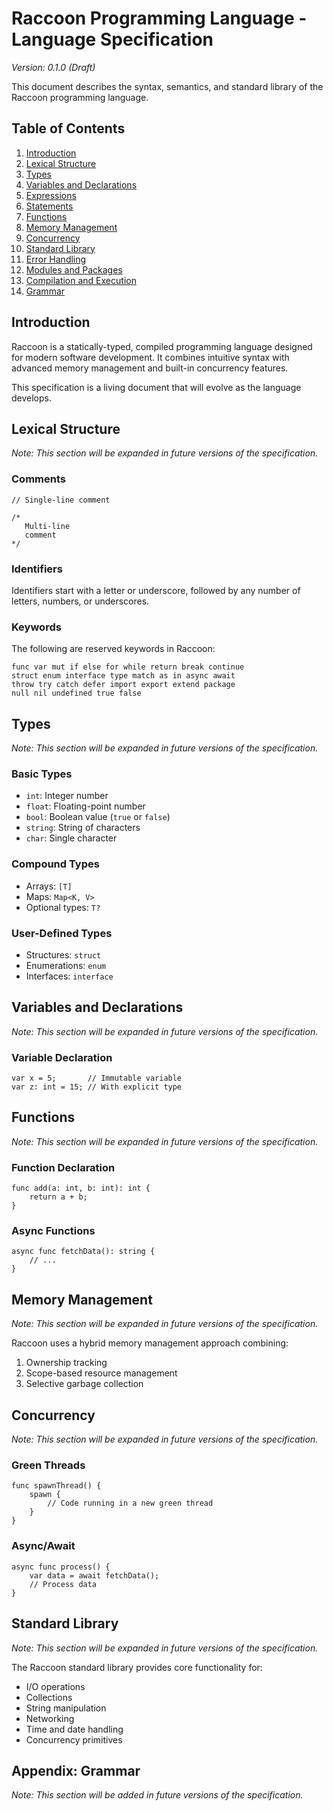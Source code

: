 # Raccoon Programming Language - Language Specification

*Version: 0.1.0 (Draft)*

This document describes the syntax, semantics, and standard library of the Raccoon programming language.

## Table of Contents

1. [Introduction](#introduction)
2. [Lexical Structure](#lexical-structure)
3. [Types](#types)
4. [Variables and Declarations](#variables-and-declarations)
5. [Expressions](#expressions)
6. [Statements](#statements)
7. [Functions](#functions)
8. [Memory Management](#memory-management)
9. [Concurrency](#concurrency)
10. [Standard Library](#standard-library)
11. [Error Handling](#error-handling)
12. [Modules and Packages](#modules-and-packages)
13. [Compilation and Execution](#compilation-and-execution)
14. [Grammar](#grammar)

## Introduction

Raccoon is a statically-typed, compiled programming language designed for modern software development. It combines intuitive syntax with advanced memory management and built-in concurrency features.

This specification is a living document that will evolve as the language develops.

## Lexical Structure

*Note: This section will be expanded in future versions of the specification.*

### Comments

```
// Single-line comment

/*
   Multi-line
   comment
*/
```

### Identifiers

Identifiers start with a letter or underscore, followed by any number of letters, numbers, or underscores.

### Keywords

The following are reserved keywords in Raccoon:

```
func var mut if else for while return break continue
struct enum interface type match as in async await
throw try catch defer import export extend package
null nil undefined true false
```

## Types

*Note: This section will be expanded in future versions of the specification.*

### Basic Types

- `int`: Integer number
- `float`: Floating-point number
- `bool`: Boolean value (`true` or `false`)
- `string`: String of characters
- `char`: Single character

### Compound Types

- Arrays: `[T]`
- Maps: `Map<K, V>`
- Optional types: `T?`

### User-Defined Types

- Structures: `struct`
- Enumerations: `enum`
- Interfaces: `interface`

## Variables and Declarations

*Note: This section will be expanded in future versions of the specification.*

### Variable Declaration

```
var x = 5;       // Immutable variable
var z: int = 15; // With explicit type
```

## Functions

*Note: This section will be expanded in future versions of the specification.*

### Function Declaration

```
func add(a: int, b: int): int {
    return a + b;
}
```

### Async Functions

```
async func fetchData(): string {
    // ...
}
```

## Memory Management

*Note: This section will be expanded in future versions of the specification.*

Raccoon uses a hybrid memory management approach combining:

1. Ownership tracking
2. Scope-based resource management
3. Selective garbage collection

## Concurrency

*Note: This section will be expanded in future versions of the specification.*

### Green Threads

```
func spawnThread() {
    spawn {
        // Code running in a new green thread
    }
}
```

### Async/Await

```
async func process() {
    var data = await fetchData();
    // Process data
}
```

## Standard Library

*Note: This section will be expanded in future versions of the specification.*

The Raccoon standard library provides core functionality for:

- I/O operations
- Collections
- String manipulation
- Networking
- Time and date handling
- Concurrency primitives

## Appendix: Grammar

*Note: This section will be added in future versions of the specification.*